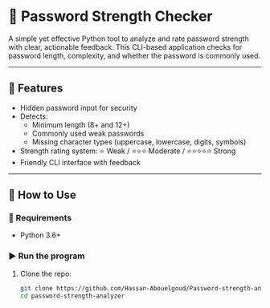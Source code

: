 # 🔐 Password Strength Checker

A simple yet effective Python tool to analyze and rate password strength with clear, actionable feedback. This CLI-based application checks for password length, complexity, and whether the password is commonly used.

---

## 🧠 Features

- Hidden password input for security
- Detects:
  - Minimum length (8+ and 12+)
  - Commonly used weak passwords
  - Missing character types (uppercase, lowercase, digits, symbols)
- Strength rating system: ⭐ Weak / ⭐⭐⭐ Moderate / ⭐⭐⭐⭐⭐ Strong
- Friendly CLI interface with feedback


---

## 🚀 How to Use

### 🔧 Requirements
- Python 3.6+

### ▶️ Run the program

1. Clone the repo:
   ```bash
   git clone https://github.com/Hassan-Abouelgoud/Password-strength-analyzer-.git
   cd password-strength-analyzer
